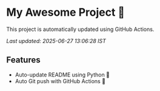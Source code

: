 # My Awesome Project 🚀

This project is automatically updated using GitHub Actions.

_Last updated: 2025-06-27 13:06:28 IST_

## Features
- Auto-update README using Python 🐍
- Auto Git push with GitHub Actions 🤖
